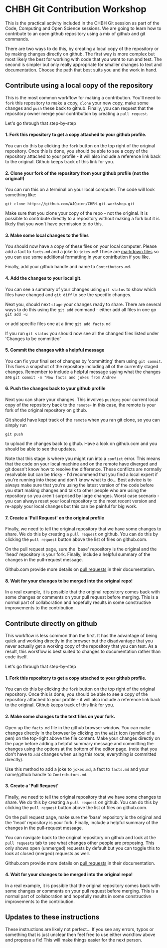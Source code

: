# CHBH Git Contribution Workshop

This is the practical activity included in the CHBH Git session as part of the Code, Computing and Open Science sessions. We are going to learn how to contribute to an open github repository using a mix of github and git commands.

There are two ways to do this, by creating a local copy of the repository or by making changes directly on github. The first way is more complex but most likely the best for working with code that you want to run and test. The second is simpler but only really appropriate for smaller changes to text and documentation. Choose the path that best suits you and the work in hand.

## Contribute using a local copy of the repository

This is the most common workflow for making a contribution. You'll need to `fork` this repository to make a copy,  `clone` your new copy, make some changes and `push` these back to github. Finally, you can request that the repository owner merge your contribution by creating a `pull request`.

Let's go through that step-by-step

#### 1. Fork this repository to get a copy attached to your github profile. 

You can do this by clicking the `fork` button on the top right of the original repository. Once this is done, you should be able to see a copy of the repository attached to your profile - it will also include a reference link back to the original. Github keeps track of this link for you.

#### 2. Clone your fork of the repository from your github profile (not the original!)

You can run this on a terminal on your local computer. The code will look something like:

`git clone https://github.com/AJQuinn/CHBH-git-workshop.git`

Make sure that you clone your copy of the repo - not the original. It is possible to contribute directly to a repository without making a fork but it is likely that you won't have permission to do this.

#### 3.  Make some local changes to the files

You should now have a copy of these files on your local computer. Please add a fact to `facts.md` and a joke to `jokes.md`! These are [markdown files]( https://www.markdownguide.org/basic-syntax) so you can use some additional formatting in your contribution if you like.

Finally, add your github handle and name to `Contributors.md`.

#### 4. Add the changes to your local git.

You can see a summary of your changes using `git status` to show which files have changed and `git diff` to see the specific changes.

Next you, should next `stage` your changes ready to share. There are several ways to do this using the `git add` command - either add all files in one go
`git add -u`

or add specific files one at a time
`git add facts.md` 

If you run `git status` you should now see all the changed files listed under 'Changes to be committed'

#### 5. Commit the changes with a helpful message

You can fix your final set of changes by 'committing' them using `git commit`. This fixes a snapshot of the repository including all of the currently staged changes. Remember to include a helpful message saying what the changes are
`git commit -m "New facts and jokes from Andrew`

#### 6. Push the changes back to your github profile

Next you can share your changes. This involves `pushing` your current local copy of the repository back to the `remote`- in this case, the remote is your fork of the original repository on github.

Git should have kept track of the `remote` when you ran git clone, so you can simply run

`git push`

to upload the changes back to github. Have a look on github.com and you should be able to see the updates.

Note that this stage is where you might run into a `confict` error. This means that the code on your local machine and on the remote have diverged and git doesn't know how to resolve the difference. These conflicts are normally resolvable but can be tricky - I'd recommend that you find a local expert if you're running into these and don't know what to do... Best advice is to always make sure that you're using the latest version of the code before you start making changes and talk to other people who are using the repository so you aren't surprised by large changes. Worst case scenario - you can always reset your local repository to the most recent version and re-apply your local changes but this can be painful for big work.

#### 7. Create a 'Pull Request' on the original profile

Finally, we need to tell the original repository that we have some changes to share. We do this by creating a `pull request` on github. You can do this by clicking the 	`pull request` button above the list of files on github.com.

On the pull request page, sure the 'base' repository is the original and the 'head' repository is your fork. Finally, include a helpful summary of the changes in the pull-request message. 

Github.com provide more details on [pull requests](https://docs.github.com/en/pull-requests/collaborating-with-pull-requests/proposing-changes-to-your-work-with-pull-requests/creating-a-pull-request-from-a-fork) in their documentation.

#### 8. Wait for your changes to be merged into the original repo! 

In a real example, it is possible that the original repository comes back with some changes or comments on your pull request before merging. This is a normal part of collaboration and hopefully results in some constructive improvements to the contribution. 

## Contribute directly on github

This workflow is less common than the first. It has the advantage of being quick and working directly in the browser but the disadvantage that you never actually get a working copy of the repository that you can test. As a result, this workflow is best suited to changes to documentation rather than code itself.

Let's go through that step-by-step

#### 1. Fork this repository to get a copy attached to your github profile. 

You can do this by clicking the `fork` button on the top right of the original repository. Once this is done, you should be able to see a copy of the repository attached to your profile - it will also include a reference link back to the original. Github keeps track of this link for you.

#### 2. Make some changes to the text files on your fork.

Open up the `facts.md` file in the github browser window. You can make changes directly in the browser by clicking on the `edit` icon (symbol of a pen) on the top-right above the file content. Make your changes directly on the page before adding a helpful summary message and committing the changes using the options at the bottom of the editor page. (note that you don't have to `add` changes when using this route, everything is committed directly).

Use this method to add a joke to `jokes.md`, a fact to `facts.md` and your name/github handle to `Contributors.md`.

#### 3. Create a 'Pull Request'

Finally, we need to tell the original repository that we have some changes to share. We do this by creating a `pull request` on github. You can do this by clicking the 	`pull request` button above the list of files on github.com.

On the pull request page, make sure the 'base' repository is the original and the 'head' repository is your fork. Finally, include a helpful summary of the changes in the pull-request message. 

You can navigate back to the original repository on github and look at the `pull requests` tab to see what changes other people are proposing. This only shows open (unmerged) requests by default but you can toggle this to look at closed (merged) requests as well.

Github.com provide more details on [pull requests](https://docs.github.com/en/pull-requests/collaborating-with-pull-requests/proposing-changes-to-your-work-with-pull-requests/creating-a-pull-request-from-a-fork) in their documentation.

#### 4. Wait for your changes to be merged into the original repo! 

In a real example, it is possible that the original repository comes back with some changes or comments on your pull request before merging. This is a normal part of collaboration and hopefully results in some constructive improvements to the contribution. 


## Updates to these instructions

These instructions are likely not perfect... If you see any errors, typos or something that is just unclear then feel free to use either workflow above and propose a fix! This will make things easier for the next person.
